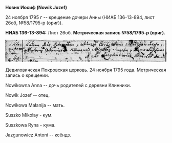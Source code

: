 **Новик Иосиф (Nowik Jozef)**

24 ноября 1795 г -- крещение дочери Анны (НИАБ 136-13-894, лист 26об,
№58/1795-р (ориг)).

**НИАБ 136-13-894:** Лист 26об. **Метрическая запись №58/1795-р
(ориг).**

![](./media/88c640e3d25ff9290fd1f53bb759608cd640d90a.png)

Дедиловичская Покровская церковь. 24 ноября 1795 года. Метрическая
запись о крещении.

Nowikowna Anna -- дочь родителей с деревни Клинники.

Nowik Jozef -- отец.

Nowikowa Małanija -- мать.

Suszko Mikołay - кум.

Suszkowa Ryna - кума.

Jazgunowicz Antoni -- ксёндз.
